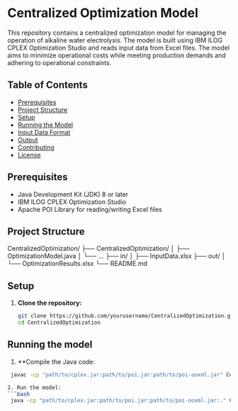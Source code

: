 # Centralized Optimization Model

This repository contains a centralized optimization model for managing the operation of alkaline water electrolysis. The model is built using IBM ILOG CPLEX Optimization Studio and reads input data from Excel files. The model aims to minimize operational costs while meeting production demands and adhering to operational constraints.

## Table of Contents

- [Prerequisites](#prerequisites)
- [Project Structure](#project-structure)
- [Setup](#setup)
- [Running the Model](#running-the-model)
- [Input Data Format](#input-data-format)
- [Output](#output)
- [Contributing](#contributing)
- [License](#license)

## Prerequisites

- Java Development Kit (JDK) 8 or later
- IBM ILOG CPLEX Optimization Studio
- Apache POI Library for reading/writing Excel files

## Project Structure
CentralizedOptimization/
├── CentralizedOptimization/
│ ├── OptimizationModel.java
│ └── ...
├── in/
│ ├── InputData.xlsx
├── out/
│ └── OptimizationResults.xlsx
└── README.md

## Setup

1. **Clone the repository:**

   ```bash
   git clone https://github.com/yourusername/CentralizedOptimization.git
   cd CentralizedOptimization

## Running the model
1. **Compile the Java code:
 ```bash
  javac -cp "path/to/cplex.jar:path/to/poi.jar:path/to/poi-ooxml.jar" CentralizedOptimization/CentralizedOptimization/OptimizationModel.java

2. Run the model:
```bash
  java -cp "path/to/cplex.jar:path/to/poi.jar:path/to/poi-ooxml.jar:." CentralizedOptimization.CentralizedOptimization.OptimizationModel




